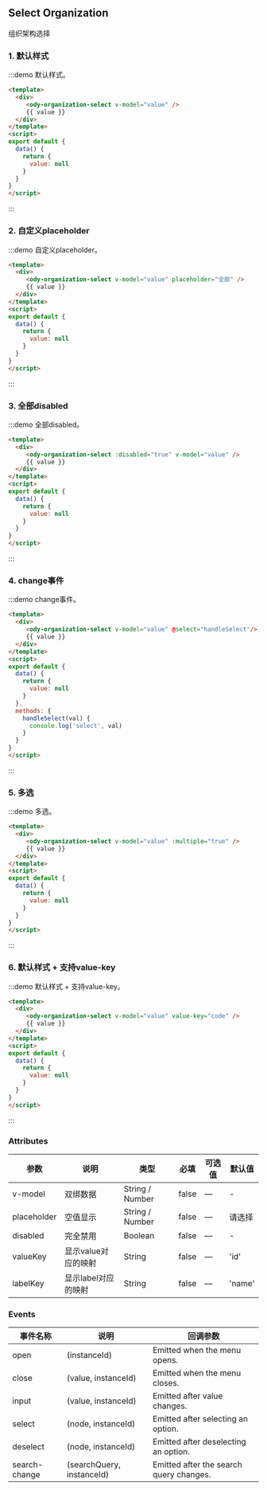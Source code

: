 ## Select Organization

组织架构选择

### 1. 默认样式

:::demo 默认样式。

```html
<template>
  <div>
     <ody-organization-select v-model="value" />
     {{ value }}
  </div>
</template>
<script>
export default {
  data() {
    return {
      value: null
    }
  }
}
</script>
```

:::

### 2. 自定义placeholder

:::demo 自定义placeholder。

```html
<template>
  <div>
     <ody-organization-select v-model="value" placeholder="全部" />
     {{ value }}
  </div>
</template>
<script>
export default {
  data() {
    return {
      value: null
    }
  }
}
</script>
```

:::

### 3. 全部disabled

:::demo 全部disabled。

```html
<template>
  <div>
     <ody-organization-select :disabled="true" v-model="value" />
     {{ value }}
  </div>
</template>
<script>
export default {
  data() {
    return {
      value: null
    }
  }
}
</script>
```

:::

### 4. change事件

:::demo change事件。

```html
<template>
  <div>
     <ody-organization-select v-model="value" @select="handleSelect"/>
     {{ value }}
  </div>
</template>
<script>
export default {
  data() {
    return {
      value: null
    }
  },
  methods: {
    handleSelect(val) {
      console.log('select', val)
    }
  }
}
</script>
```

:::

### 5. 多选

:::demo 多选。

```html
<template>
  <div>
     <ody-organization-select v-model="value" :multiple="true" />
     {{ value }}
  </div>
</template>
<script>
export default {
  data() {
    return {
      value: null
    }
  }
}
</script>
```

:::

### 6. 默认样式 + 支持value-key

:::demo 默认样式 + 支持value-key。

```html
<template>
  <div>
     <ody-organization-select v-model="value" value-key="code" />
     {{ value }}
  </div>
</template>
<script>
export default {
  data() {
    return {
      value: null
    }
  }
}
</script>
```

:::


### Attributes

| 参数      | 说明          | 类型      | 必填 | 可选值                           | 默认值  |
|---------- |-------------- |---------- |--------------------------------  |-------- |-------- |
| v-model    | 双绑数据         | String / Number | false | — | - |
| placeholder    |  空值显示        | String / Number | false | — | 请选择 |
| disabled    | 完全禁用         | Boolean | false | — | - |
| valueKey    | 显示value对应的映射         | String | false | — | 'id' |
| labelKey    | 显示label对应的映射         | String | false | — | 'name' |

### Events

| 事件名称 | 说明 | 回调参数 |
|---------- |-------- |---------- |
|open |	(instanceId) |	Emitted when the menu opens.|
|close |	(value, instanceId) |	Emitted when the menu closes.|
|input |	(value, instanceId) |	Emitted after value changes.|
|select |	(node, instanceId) |	Emitted after selecting an option.|
|deselect |	(node, instanceId) |	Emitted after deselecting an option.|
|search-change |	(searchQuery, instanceId) |	Emitted after the search query changes.|
